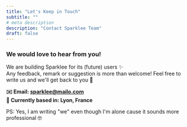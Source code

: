 ```yaml
---
title: "Let's Keep in Touch"
subtitle: ""
# meta description
description: "Contact Sparklee Team"
draft: false
---
```



### We would love to hear from you!
We are building Sparklee for its (future) users ✨<br>
Any feedback, remark or suggestion is more than welcome! 
Feel free to write us and we'll get back to you 🤗

**✉️  Email: sparklee@mailo.com** <br>
**📍  Currently based in: Lyon, France**

PS: Yes, I am writing "we" even though I'm alone cause it sounds more professional 🤓
